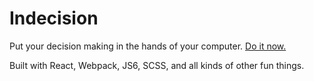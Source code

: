# Indecision
Put your decision making in the hands of your computer. [Do it now.](http://jaketripp-indecision.herokuapp.com/ "Indecision")

Built with React, Webpack, JS6, SCSS, and all kinds of other fun things.
